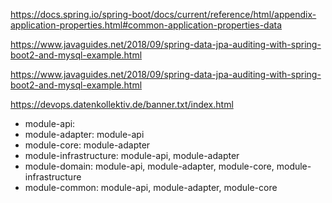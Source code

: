 https://docs.spring.io/spring-boot/docs/current/reference/html/appendix-application-properties.html#common-application-properties-data

https://www.javaguides.net/2018/09/spring-data-jpa-auditing-with-spring-boot2-and-mysql-example.html

https://www.javaguides.net/2018/09/spring-data-jpa-auditing-with-spring-boot2-and-mysql-example.html

https://devops.datenkollektiv.de/banner.txt/index.html


 - module-api:
 - module-adapter: module-api
 - module-core: module-adapter
 - module-infrastructure: module-api, module-adapter
 - module-domain: module-api, module-adapter, module-core, module-infrastructure
 - module-common: module-api, module-adapter, module-core

